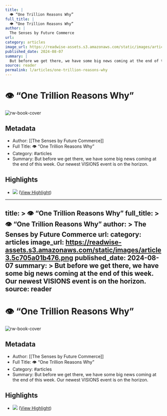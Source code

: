 ```yaml
---
title: |
  👁️ “One Trillion Reasons Why”
full_title: |
  👁️ “One Trillion Reasons Why”
author: |
  The Senses by Future Commerce
url: 
category: articles
image_url: https://readwise-assets.s3.amazonaws.com/static/images/article3.5c705a01b476.png
published_date: 2024-08-07
summary: |
  But before we get there, we have some big news coming at the end of this week. Our newest VISIONS event is on the horizon.
source: reader
permalink: l/articles/one-trillion-reasons-why
---
```

# 👁️ “One Trillion Reasons Why”

![rw-book-cover](https://readwise-assets.s3.amazonaws.com/static/images/article3.5c705a01b476.png)

## Metadata
- Author: [[The Senses by Future Commerce]]
- Full Title: 👁️ “One Trillion Reasons Why”
- Category: #articles
- Summary: But before we get there, we have some big news coming at the end of this week. Our newest VISIONS event is on the horizon.

## Highlights
- ![](https://mcusercontent.com/c08f64351704a1ea4479bd08b/images/ebb960cf-47ef-3c90-4080-9c173ee70832.png) ([View Highlight](https://read.readwise.io/read/01j4s3g3fh5jkk6bd7dcxsk08k))


---
title: >
  👁️ “One Trillion Reasons Why”
full_title: >
  👁️ “One Trillion Reasons Why”
author: >
  The Senses by Future Commerce
url: 
category: articles
image_url: https://readwise-assets.s3.amazonaws.com/static/images/article3.5c705a01b476.png
published_date: 2024-08-07
summary: >
  But before we get there, we have some big news coming at the end of this week. Our newest VISIONS event is on the horizon.
source: reader
---
# 👁️ “One Trillion Reasons Why”

![rw-book-cover](https://readwise-assets.s3.amazonaws.com/static/images/article3.5c705a01b476.png)

## Metadata
- Author: [[The Senses by Future Commerce]]
- Full Title: 👁️ “One Trillion Reasons Why”
- Category: #articles
- Summary: But before we get there, we have some big news coming at the end of this week. Our newest VISIONS event is on the horizon.

## Highlights
- ![](https://mcusercontent.com/c08f64351704a1ea4479bd08b/images/ebb960cf-47ef-3c90-4080-9c173ee70832.png) ([View Highlight](https://read.readwise.io/read/01j4s3g3fh5jkk6bd7dcxsk08k))


